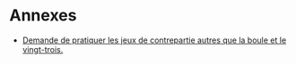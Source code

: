 # Annexes

- [Demande de pratiquer les jeux de contrepartie autres que la boule et le vingt-trois.](demande-de-pratiquer-les-jeux-de-contrepartie-autres-que)
